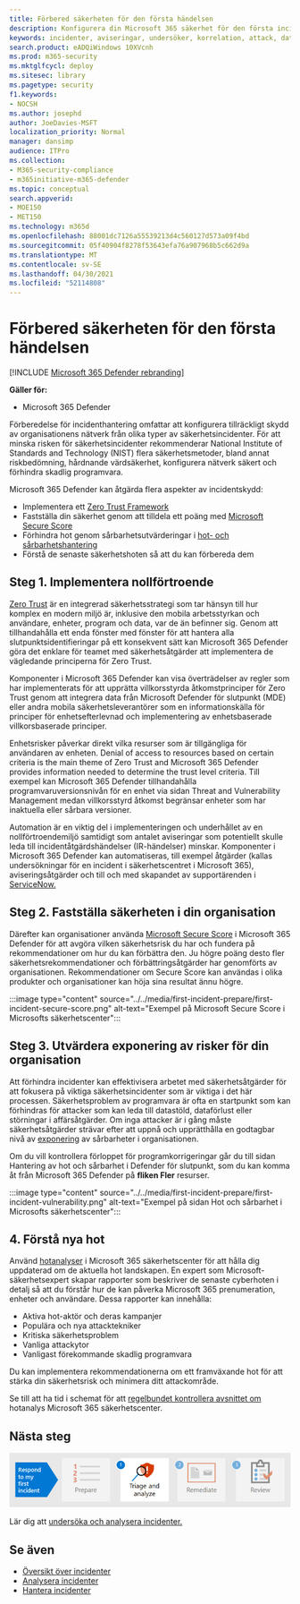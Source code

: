 ```yaml
---
title: Förbered säkerheten för den första händelsen
description: Konfigurera din Microsoft 365 säkerhet för den första incidenten i Microsoft 365 Defender.
keywords: incidenter, aviseringar, undersöker, korrelation, attack, datorer, enheter, användare, identiteter, identiteter, postlåda, e-post, 365, microsoft, m365
search.product: eADQiWindows 10XVcnh
ms.prod: m365-security
ms.mktglfcycl: deploy
ms.sitesec: library
ms.pagetype: security
f1.keywords:
- NOCSH
ms.author: josephd
author: JoeDavies-MSFT
localization_priority: Normal
manager: dansimp
audience: ITPro
ms.collection:
- M365-security-compliance
- m365initiative-m365-defender
ms.topic: conceptual
search.appverid:
- MOE150
- MET150
ms.technology: m365d
ms.openlocfilehash: 88001dc7126a55539213d4c560127d573a09f4bd
ms.sourcegitcommit: 05f40904f8278f53643efa76a907968b5c662d9a
ms.translationtype: MT
ms.contentlocale: sv-SE
ms.lasthandoff: 04/30/2021
ms.locfileid: "52114808"
---
```

# <a name="prepare-your-security-posture-for-your-first-incident"></a>Förbered säkerheten för den första händelsen

[!INCLUDE [Microsoft 365 Defender rebranding](../includes/microsoft-defender.md)]

**Gäller för:**
- Microsoft 365 Defender

Förberedelse för incidenthantering omfattar att konfigurera tillräckligt skydd av organisationens nätverk från olika typer av säkerhetsincidenter. För att minska risken för säkerhetsincidenter rekommenderar National Institute of Standards and Technology (NIST) flera säkerhetsmetoder, bland annat riskbedömning, hårdnande värdsäkerhet, konfigurera nätverk säkert och förhindra skadlig programvara. 

Microsoft 365 Defender kan åtgärda flera aspekter av incidentskydd: 

- Implementera ett [Zero Trust Framework](https://docs.microsoft.com/security/zero-trust/)
- Fastställa din säkerhet genom att tilldela ett poäng med [Microsoft Secure Score](microsoft-secure-score.md)
- Förhindra hot genom sårbarhetsutvärderingar i [hot- och sårbarhetshantering](../defender-endpoint/next-gen-threat-and-vuln-mgt.md)
- Förstå de senaste säkerhetshoten så att du kan förbereda dem

## <a name="step-1-implement-zero-trust"></a>Steg 1. Implementera nollförtroende

[Zero Trust](https://docs.microsoft.com/security/zero-trust/) är en integrerad säkerhetsstrategi som tar hänsyn till hur komplex en modern miljö är, inklusive den mobila arbetsstyrkan och användare, enheter, program och data, var de än befinner sig. Genom att tillhandahålla ett enda fönster med fönster för att hantera alla slutpunktsidentifieringar på ett konsekvent [](https://docs.microsoft.com/security/zero-trust/#guiding-principles-of-zero-trust) sätt kan Microsoft 365 Defender göra det enklare för teamet med säkerhetsåtgärder att implementera de vägledande principerna för Zero Trust. 

Komponenter i Microsoft 365 Defender kan visa överträdelser av regler som har implementerats för att upprätta villkorsstyrda åtkomstprinciper för Zero Trust genom att integrera data från Microsoft Defender för slutpunkt (MDE) eller andra mobila säkerhetsleverantörer som en informationskälla för principer för enhetsefterlevnad och implementering av enhetsbaserade villkorsbaserade principer. 

Enhetsrisker påverkar direkt vilka resurser som är tillgängliga för användaren av enheten. Denial of access to resources based on certain criteria is the main theme of Zero Trust and Microsoft 365 Defender provides information needed to determine the trust level criteria. Till exempel kan Microsoft 365 Defender tillhandahålla programvaruversionsnivån för en enhet via sidan Threat and Vulnerability Management medan villkorsstyrd åtkomst begränsar enheter som har inaktuella eller sårbara versioner.

Automation är en viktig del i implementeringen och underhållet av en nollförtroendemiljö samtidigt som antalet aviseringar som potentiellt skulle leda till incidentåtgärdshändelser (IR-händelser) minskar. Komponenter i Microsoft 365 Defender kan automatiseras, till exempel åtgärder (kallas undersökningar för en incident i säkerhetscentret i Microsoft 365), aviseringsåtgärder och till och med skapandet av supportärenden i [ServiceNow.](https://microsoft.service-now.com/sp/)

## <a name="step-2-determine-your-organizations-security-posture"></a>Steg 2. Fastställa säkerheten i din organisation

Därefter kan organisationer använda [Microsoft Secure Score](microsoft-secure-score.md) i Microsoft 365 Defender för att avgöra vilken säkerhetsrisk du har och fundera på rekommendationer om hur du kan förbättra den. Ju högre poäng desto fler säkerhetsrekommendationer och förbättringsåtgärder har genomförts av organisationen. Rekommendationer om Secure Score kan användas i olika produkter och organisationer kan höja sina resultat ännu högre. 

:::image type="content" source="../../media/first-incident-prepare/first-incident-secure-score.png" alt-text="Exempel på Microsoft Secure Score i Microsofts säkerhetscenter":::
 
## <a name="step-3-assess-your-organizations-vulnerability-exposure"></a>Steg 3. Utvärdera exponering av risker för din organisation

Att förhindra incidenter kan effektivisera arbetet med säkerhetsåtgärder för att fokusera på viktiga säkerhetsincidenter som är viktiga i det här processen. Säkerhetsproblem av programvara är ofta en startpunkt som kan förhindras för attacker som kan leda till datastöld, dataförlust eller störningar i affärsåtgärder. Om inga attacker är i gång måste säkerhetsåtgärder strävar efter att uppnå och upprätthålla en godtagbar nivå av [exponering](../defender-endpoint/tvm-exposure-score.md) av sårbarheter i organisationen.

Om du vill kontrollera förloppet [](../defender-endpoint/next-gen-threat-and-vuln-mgt.md) för programkorrigeringar går du till sidan Hantering av hot och sårbarhet i Defender för slutpunkt, som du kan komma åt från Microsoft 365 Defender på **fliken Fler** resurser.

:::image type="content" source="../../media/first-incident-prepare/first-incident-vulnerability.png" alt-text="Exempel på sidan Hot och sårbarhet i Microsofts säkerhetscenter"::: 
 
## <a name="4-understand-emerging-threats"></a>4. Förstå nya hot

Använd [hotanalyser](threat-analytics.md) i Microsoft 365 säkerhetscenter för att hålla dig uppdaterad om de aktuella hot landskapen. En expert som Microsoft-säkerhetsexpert skapar rapporter som beskriver de senaste cyberhoten i detalj så att du förstår hur de kan påverka Microsoft 365 prenumeration, enheter och användare. Dessa rapporter kan innehålla:

- Aktiva hot-aktör och deras kampanjer
- Populära och nya attacktekniker
- Kritiska säkerhetsproblem
- Vanliga attackytor
- Vanligast förekommande skadlig programvara

Du kan implementera rekommendationerna om ett framväxande hot för att stärka din säkerhetsrisk och minimera ditt attackområde.

Se till att ha tid i schemat för att [regelbundet kontrollera avsnittet om](threat-analytics.md) hotanalys Microsoft 365 säkerhetscenter.

## <a name="next-step"></a>Nästa steg

[![Steg 1: Lär dig att undersöka och analysera incidenter](../../media/first-incident-overview/first-incident-path-step1.png)](first-incident-analyze.md)

Lär dig att [undersöka och analysera incidenter.](first-incident-analyze.md)

## <a name="see-also"></a>Se även

- [Översikt över incidenter](incidents-overview.md)
- [Analysera incidenter](investigate-incidents.md)
- [Hantera incidenter](manage-incidents.md)
